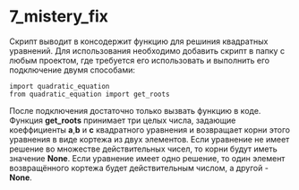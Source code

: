 # 7_mistery_fix
Скрипт выводит в консодержит функцию для решиния квадратных уравнений. Для использования необходимо добавить скрипт в папку с любым проектом, где требуется его использовать и выполнить его подключение двумя способами:

    import quadratic_equation
    from quadratic_equation import get_roots

После подключения достаточно только вызвать функцию в коде. Функция **get_roots** принимает три целых числа, задающие коеффициенты **a**,**b** и **с** квадратного уравнения и возвращает корни этого уравнения в виде кортежа из двух элементов. Если уравнение не имеет решение во множестве действительных чисел, то корни будут иметь значение **None**. Если уравнение имеет одно решение, то один элемент возвращённого кортежа будет действительным числом, а другой - **None**.
